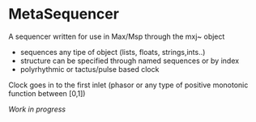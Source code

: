 # MetaSequencer

A sequencer written for use in Max/Msp through the mxj~ object

- sequences any tipe of object (lists, floats, strings,ints..) 
- structure can be specified through named sequences or by index
- polyrhythmic or tactus/pulse based clock

Clock goes in to the first inlet (phasor or any type of positive monotonic function between [0,1])



*Work in progress*
